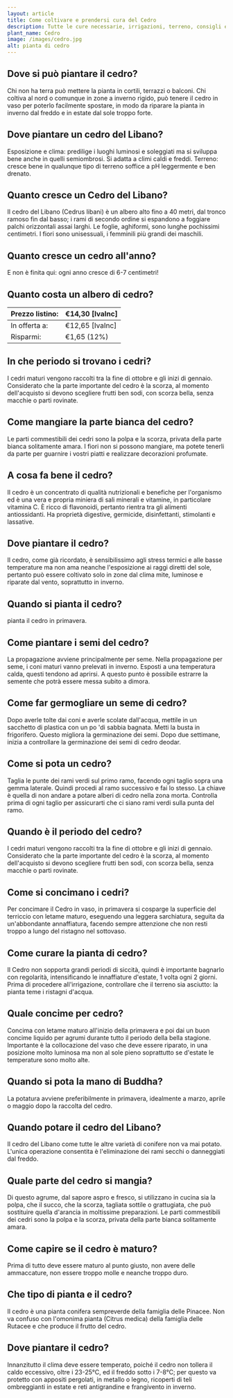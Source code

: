 ```yaml
---
layout: article
title: Come coltivare e prendersi cura del Cedro
description: Tutte le cure necessarie, irrigazioni, terreno, consigli e molto altro sulla coltivazione del Cedro
plant_name: Cedro
image: /images/cedro.jpg
alt: pianta di cedro
---
```


## Dove si può piantare il cedro?

Chi non ha terra può mettere la pianta in cortili, terrazzi o balconi. Chi coltiva al nord o comunque in zone a inverno rigido, può tenere il cedro in vaso per poterlo facilmente spostare, in modo da riparare la pianta in inverno dal freddo e in estate dal sole troppo forte.

## Dove piantare un cedro del Libano?

 Esposizione e clima: predilige i luoghi luminosi e soleggiati ma si sviluppa bene anche in quelli semiombrosi. Si adatta a climi caldi e freddi. Terreno: cresce bene in qualunque tipo di terreno soffice a pH leggermente e ben drenato.

## Quanto cresce un Cedro del Libano?

Il cedro del Libano (Cedrus libani) è un albero alto fino a 40 metri, dal tronco ramoso fin dal basso; i rami di secondo ordine si espandono a foggiare palchi orizzontali assai larghi. Le foglie, aghiformi, sono lunghe pochissimi centimetri. I fiori sono unisessuali, i femminili più grandi dei maschili.

## Quanto cresce un cedro all'anno?

E non è finita qui: ogni anno cresce di 6-7 centimetri!

## Quanto costa un albero di cedro?

|Prezzo listino:|€14,30 [IvaInc]|
|---------------|---------------|
|  In offerta a:|€12,65 [IvaInc]|
|      Risparmi:|    €1,65 (12%)|

## In che periodo si trovano i cedri?

I cedri maturi vengono raccolti tra la fine di ottobre e gli inizi di gennaio. Considerato che la parte importante del cedro è la scorza, al momento dell'acquisto si devono scegliere frutti ben sodi, con scorza bella, senza macchie o parti rovinate.

## Come mangiare la parte bianca del cedro?

 Le parti commestibili dei cedri sono la polpa e la scorza, privata della parte bianca solitamente amara. I fiori non si possono mangiare, ma potete tenerli da parte per guarnire i vostri piatti e realizzare decorazioni profumate.

## A cosa fa bene il cedro?

Il cedro è un concentrato di qualità nutrizionali e benefiche per l'organismo ed è una vera e propria miniera di sali minerali e vitamine, in particolare vitamina C. È ricco di flavonoidi, pertanto rientra tra gli alimenti antiossidanti. Ha proprietà digestive, germicide, disinfettanti, stimolanti e lassative.

## Dove piantare il cedro?

 Il cedro, come già ricordato, è sensibilissimo agli stress termici e alle basse temperature ma non ama neanche l'esposizione ai raggi diretti del sole, pertanto può essere coltivato solo in zone dal clima mite, luminose e riparate dal vento, soprattutto in inverno.

## Quando si pianta il cedro?

pianta il cedro in primavera.

## Come piantare i semi del cedro?

 La propagazione avviene principalmente per seme. Nella propagazione per seme, i coni maturi vanno prelevati in inverno. Esposti a una temperatura calda, questi tendono ad aprirsi. A questo punto è possibile estrarre la semente che potrà essere messa subito a dimora.

## Come far germogliare un seme di cedro?

Dopo averle tolte dai coni e averle scolate dall'acqua, mettile in un sacchetto di plastica con un po 'di sabbia bagnata. Metti la busta in frigorifero. Questo migliora la germinazione dei semi. Dopo due settimane, inizia a controllare la germinazione dei semi di cedro deodar.

## Come si pota un cedro?

Taglia le punte dei rami verdi sul primo ramo, facendo ogni taglio sopra una gemma laterale. Quindi procedi al ramo successivo e fai lo stesso. La chiave è quella di non andare a potare alberi di cedro nella zona morta. Controlla prima di ogni taglio per assicurarti che ci siano rami verdi sulla punta del ramo.

## Quando è il periodo del cedro?

 I cedri maturi vengono raccolti tra la fine di ottobre e gli inizi di gennaio. Considerato che la parte importante del cedro è la scorza, al momento dell'acquisto si devono scegliere frutti ben sodi, con scorza bella, senza macchie o parti rovinate.

## Come si concimano i cedri?

Per concimare il Cedro in vaso, in primavera si cosparge la superficie del terriccio con letame maturo, eseguendo una leggera sarchiatura, seguita da un'abbondante annaffiatura, facendo sempre attenzione che non resti troppo a lungo del ristagno nel sottovaso.

## Come curare la pianta di cedro?

Il Cedro non sopporta grandi periodi di siccità, quindi è importante bagnarlo con regolarità, intensificando le innaffiature d'estate, 1 volta ogni 2 giorni. Prima di procedere all'irrigazione, controllare che il terreno sia asciutto: la pianta teme i ristagni d'acqua.

## Quale concime per cedro?

Concima con letame maturo all'inizio della primavera e poi dai un buon concime liquido per agrumi durante tutto il periodo della bella stagione. Importante è la collocazione del vaso che deve essere riparato, in una posizione molto luminosa ma non al sole pieno soprattutto se d'estate le temperature sono molto alte.

## Quando si pota la mano di Buddha?

 La potatura avviene preferibilmente in primavera, idealmente a marzo, aprile o maggio dopo la raccolta del cedro.

## Quando potare il cedro del Libano?

Il cedro del Libano come tutte le altre varietà di conifere non va mai potato. L'unica operazione consentita è l'eliminazione dei rami secchi o danneggiati dal freddo.

## Quale parte del cedro si mangia?

Di questo agrume, dal sapore aspro e fresco, si utilizzano in cucina sia la polpa, che il succo, che la scorza, tagliata sottile o grattugiata, che può sostituire quella d'arancia in moltissime preparazioni. Le parti commestibili dei cedri sono la polpa e la scorza, privata della parte bianca solitamente amara.

## Come capire se il cedro è maturo?

Prima di tutto deve essere maturo al punto giusto, non avere delle ammaccature, non essere troppo molle e neanche troppo duro.

## Che tipo di pianta e il cedro?

Il cedro è una pianta conifera sempreverde della famiglia delle Pinacee. Non va confuso con l'omonima pianta (Citrus medica) della famiglia delle Rutacee e che produce il frutto del cedro.

## Dove piantare il cedro?

 Innanzitutto il clima deve essere temperato, poiché il cedro non tollera il caldo eccessivo, oltre i 23-25°C, ed il freddo sotto i 7-8°C; per questo va protetto con appositi pergolati, in metallo o legno, ricoperti di teli ombreggianti in estate e reti antigrandine e frangivento in inverno.

